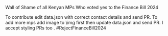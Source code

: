 Wall of Shame of all Kenyan MPs Who  voted yes to the Finance Bill 2024

To contribute edit data.json with correct contact details and send PR.
To add more mps add image to \img first then update data.json and send PR.
I accept styling PRs too .
#RejectFinanceBill2024
